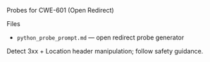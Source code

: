 Probes for CWE-601 (Open Redirect)

Files
- `python_probe_prompt.md` — open redirect probe generator

Detect 3xx + Location header manipulation; follow safety guidance.

